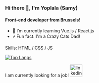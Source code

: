 ### Hi there 👋, I'm Yoplala (Samy)

#### Front-end developer from Brussels!


- 🌱 I’m currently learning Vue.js / React.js 
- ⚡ Fun fact: I'm a Crazy Cats Dad! 



Skills: HTML / CSS / JS

[![Top Langs](https://github-readme-stats.vercel.app/api/top-langs/?username=yoplala)](https://github.com/anuraghazra/github-readme-stats)


I am currently looking for a job!
[<img src='https://cdn.jsdelivr.net/npm/simple-icons@3.0.1/icons/linkedin.svg' alt='linkedin' height='40'>](https://www.linkedin.com/in/samuel-marseille/)

